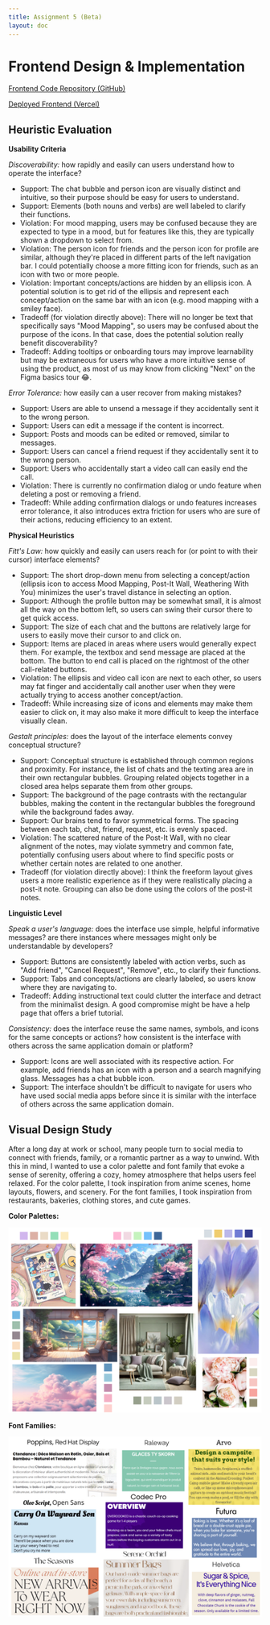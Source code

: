 ```yaml
---
title: Assignment 5 (Beta)
layout: doc
---
```


# Frontend Design & Implementation

[Frontend Code Repository (GitHub)](https://github.com/jackyc-11/61040-fa24-frontend)

[Deployed Frontend (Vercel)](https://tetherfrontend.vercel.app/)

## Heuristic Evaluation

**Usability Criteria**

*Discoverability:* how rapidly and easily can users understand how to operate the interface?

- Support: The chat bubble and person icon are visually distinct and intuitive, so their purpose should be easy for users to understand.
- Support: Elements (both nouns and verbs) are well labeled to clarify their functions.
- Violation: For mood mapping, users may be confused because they are expected to type in a mood, but for features like this, they are typically shown a dropdown to select from.
- Violation: The person icon for friends and the person icon for profile are similar, although they're placed in different parts of the left navigation bar. I could potentially choose a more fitting icon for friends, such as an icon with two or more people.
- Violation: Important concepts/actions are hidden by an ellipsis icon. A potential solution is to get rid of the ellipsis and represent each concept/action on the same bar with an icon (e.g. mood mapping with a smiley face). 
- Tradeoff (for violation directly above): There will no longer be text that specifically says "Mood Mapping", so users may be confused about the purpose of the icons. In that case, does the potential solution really benefit discoverability?
- Tradeoff: Adding tooltips or onboarding tours may improve learnability but may be extraneous for users who have a more intuitive sense of using the product, as most of us may know from clicking "Next" on the Figma basics tour 😂.

*Error Tolerance:* how easily can a user recover from making mistakes?

- Support: Users are able to unsend a message if they accidentally sent it to the wrong person.
- Support: Users can edit a message if the content is incorrect.
- Support: Posts and moods can be edited or removed, similar to messages.
- Support: Users can cancel a friend request if they accidentally sent it to the wrong person.
- Support: Users who accidentally start a video call can easily end the call.
- Violation: There is currently no confirmation dialog or undo feature when deleting a post or removing a friend.
- Tradeoff: While adding confirmation dialogs or undo features increases error tolerance, it also introduces extra friction for users who are sure of their actions, reducing efficiency to an extent.

**Physical Heuristics**

*Fitt's Law:* how quickly and easily can users reach for (or point to with their cursor) interface elements?

- Support: The short drop-down menu from selecting a concept/action (ellipsis icon to access Mood Mapping, Post-It Wall, Weathering With You) minimizes the user's travel distance in selecting an option.
- Support: Although the profile button may be somewhat small, it is almost all the way on the bottom left, so users can swing their cursor there to get quick access.
- Support: The size of each chat and the buttons are relatively large for users to easily move their cursor to and click on.
- Support: Items are placed in areas where users would generally expect them. For example, the textbox and send message are placed at the bottom. The button to end call is placed on the rightmost of the other call-related buttons.
- Violation: The ellipsis and video call icon are next to each other, so users may fat finger and accidentally call another user when they were actually trying to access another concept/action.
- Tradeoff: While increasing size of icons and elements may make them easier to click on, it may also make it more difficult to keep the interface visually clean.


*Gestalt principles:* does the layout of the interface elements convey conceptual structure?

- Support: Conceptual structure is established through common regions and proximity. For instance, the list of chats and the texting area are in their own rectangular bubbles. Grouping related objects together in a closed area helps separate them from other groups.
- Support: The background of the page contrasts with the rectangular bubbles, making the content in the rectangular bubbles the foreground while the background fades away.
- Support: Our brains tend to favor symmetrical forms. The spacing between each tab, chat, friend, request, etc. is evenly spaced.
- Violation: The scattered nature of the Post-It Wall, with no clear alignment of the notes, may violate symmetry and common fate, potentially confusing users about where to find specific posts or whether certain notes are related to one another.
- Tradeoff (for violation directly above): I think the freeform layout gives users a more realistic experience as if they were realistically placing a post-it note. Grouping can also be done using the colors of the post-it notes.

**Linguistic Level**

*Speak a user's language:* does the interface use simple, helpful informative messages? are there instances where messages might only be understandable by developers?

- Support: Buttons are consistently labeled with action verbs, such as "Add friend", "Cancel Request", "Remove", etc., to clarify their functions.
- Support: Tabs and concepts/actions are clearly labeled, so users know where they are navigating to.
- Tradeoff: Adding instructional text could clutter the interface and detract from the minimalist design. A good compromise might be have a help page that offers a brief tutorial.

*Consistency:* does the interface reuse the same names, symbols, and icons for the same concepts or actions? how consistent is the interface with others across the same application domain or platform?

- Support: Icons are well associated with its respective action. For example, add friends has an icon with a person and a search magnifying glass. Messages has a chat bubble icon.
- Support: The interface shouldn't be difficult to navigate for users who have used social media apps before since it is similar with the interface of others across the same application domain.

## Visual Design Study
After a long day at work or school, many people turn to social media to connect with friends, family, or a romantic partner as a way to unwind. With this in mind, I wanted to use a color palette and font family that evoke a sense of serenity, offering a cozy, homey atmosphere that helps users feel relaxed. For the color palette, I took inspiration from anime scenes, home layouts, flowers, and scenery. For the font families, I took inspiration from restaurants, bakeries, clothing stores, and cute games.

**Color Palettes:**

![](a5_media_files\colorstudy.png)

**Font Families:**

![](a5_media_files\fontstudy.png)